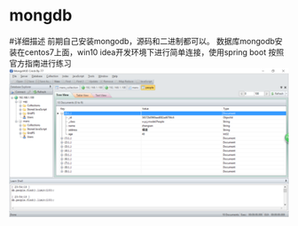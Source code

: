 # mongdb

#详细描述
前期自己安装mongodb，源码和二进制都可以。
数据库mongodb安装在centos7上面，win10 idea开发环境下进行简单连接，使用spring boot 按照官方指南进行练习
![image](https://github.com/BigDuck/mongdb/blob/master/screenshot/photo.png)



